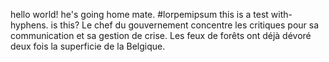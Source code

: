 hello world!
he's going home mate.
#lorpemipsum
this is a test with-hyphens. is this?
Le chef du gouvernement concentre les critiques
pour sa communication et sa gestion de crise. 
Les feux de forêts ont déjà dévoré deux fois
la superficie de la Belgique.
